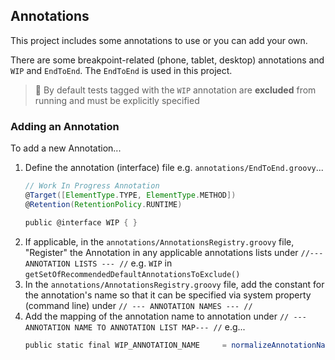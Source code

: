 ## Annotations
This project includes some annotations to use or you can add your own.

There are some breakpoint-related (phone, tablet, desktop) annotations
and `WIP` and `EndToEnd`.  The `EndToEnd` is used in this project.

> :no_entry_sign: By default tests tagged with the `WIP` annotation
> are **excluded** from running and must be explicitly specified

### Adding an Annotation
To add a new Annotation...
  1. Define the annotation (interface) file
     e.g. `annotations/EndToEnd.groovy`...
     ```groovy
     // Work In Progress Annotation
     @Target([ElementType.TYPE, ElementType.METHOD])
     @Retention(RetentionPolicy.RUNTIME)

     public @interface WIP { }
     ```
  2. If applicable, in the `annotations/AnnotationsRegistry.groovy`
     file, "Register" the Annotation in any applicable annotations
     lists under `//--- ANNOTATION LISTS --- //`
     e.g. `WIP` in `getSetOfRecommendedDefaultAnnotationsToExclude()`
  3. In the `annotations/AnnotationsRegistry.groovy` file,
     add the constant for the annotation's name so that it can be specified
     via system property (command line) under `// --- ANNOTATION NAMES --- //`
  4. Add the mapping of the annotation name to annotation under
     `// --- ANNOTATION NAME TO ANNOTATION LIST MAP--- //`
     e.g...
     ```groovy
     public static final WIP_ANNOTATION_NAME     = normalizeAnnotationName('wip')
     ```
